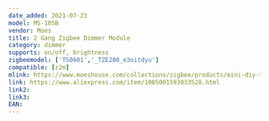```yaml
---
date_added: 2021-07-23
model: MS-105B
vendor: Moes
title: 2 Gang Zigbee Dimmer Module
category: dimmer
supports: on/off, brightness
zigbeemodel: ['TS0601','_TZE200_e3oitdyu']
compatible: [z2m]
mlink: https://www.moeshouse.com/collections/zigbee/products/mini-diy-tuya-zigbee-3-0-smart-dimmer-switch-relay-module-1-2-way-2-gang-tuya-zigbee3-0-hub-required-smart-life-tuya-app-works-with-alexa-google-home-voice-control
link: https://www.aliexpress.com/item/1005001593033528.html
link2: 
link3: 
EAN: 
---
```

